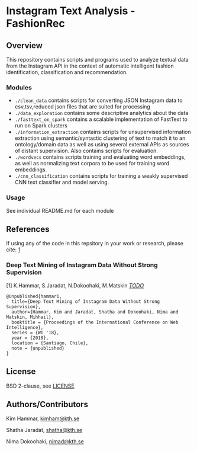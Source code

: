 # Instagram Text Analysis - FashionRec

## Overview

This repository contains scripts and programs used to analyze textual data from the Instagram API in the context of automatic intelligent fashion identification, classification and recommendation.

### Modules

- `./clean_data` contains scripts for converting JSON Instagram data to csv,tsv,reduced json files that are suited for processing
- `./data_exploration` contains some descriptive analytics about the data
- `./fasttext_on_spark` contains a scalable implementation of FastText to run on Spark clusters
- `./information_extraction` contains scripts for unsupervised information extraction using semantic/syntactic clustering of text to match it to an ontology/domain data as well as using several external APIs as sources of distant supervision. Also contains scripts for evaluation.
- `./wordvecs` contains scripts training and evaluating word embeddings, as well as normalizing text corpora to be used for training word embeddings.
- `./cnn_classification` contains scripts for training a weakly supervised CNN text classifier and model serving.

### Usage

See individual README.md for each module

## References

If using any of the code in this repsitory in your work or research, please cite: [1](TODO)

### Deep Text Mining of Instagram Data Without Strong Supervision

[1] K.Hammar, S.Jaradat, N.Dokoohaki, M.Matskin [*TODO*](link)

```
@Unpublished{hammar1,
  title={Deep Text Mining of Instagram Data Without Strong Supervision},
  author={Hammar, Kim and Jaradat, Shatha and Dokoohaki, Nima and Matskin, Mihhail},
  booktitle = {Proceedings of the International Conference on Web Intelligence},
  series = {WI '18},
  year = {2018},
  location = {Santiago, Chile},
  note = {unpublished}
}
```

## License

BSD 2-clause, see [LICENSE](./LICENSE)

## Authors/Contributors

Kim Hammar, [kimham@kth.se](mailto:kimham@kth.se)

Shatha Jaradat, [shatha@kth.se](mailto:shatha@kth.se)

Nima Dokoohaki, [nimad@kth.se](mailto:nimad@kth.se)

